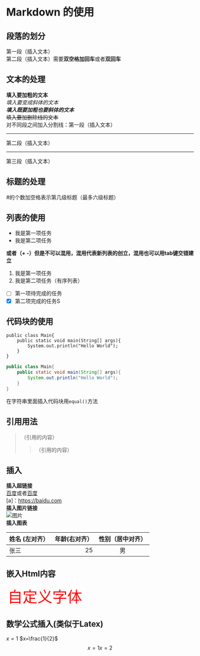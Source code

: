 # Markdown 的使用
## 段落的划分  
第一段（插入文本）  
第二段（插入文本）需要**双空格加回车**或者**双回车**
## 文本的处理
**填入要加粗的文本**  
*填入要变成斜体的文本*  
***填入既要加粗也要斜体的文本***  
~~填入要加删除线的文本~~  
对不同段之间加入分割线：第一段（插入文本）
***
第二段（插入文本）
___
第三段（插入文本）
## 标题的处理
#的个数加空格表示第几级标题（最多六级标题）
## 列表的使用
* 我是第一项任务
* 我是第二项任务

**或者（+ -）但是不可以混用，混用代表新列表的创立，混用也可以用tab键交错建立**
1. 我是第一项任务
2. 我是第二项任务（有序列表）  

* [ ] 第一项待完成的任务
* [x] 第二项完成的任务S

## 代码块的使用
    public class Main{
        public static void main(String[] args){
            System.out.println("Hello World");
        }
    }  
```java
public class Main{
    public static void main(String[] args){
        System.out.println("Hello World");
    }
} 
```  
在字符串里面插入代码块用`equal()`方法  
## 引用用法
>（引用的内容）
> >（引用的内容）  
  
## 插入
**插入超链接**  
[百度](https://baidu.com)或者[百度](a)  
[a]：https://baidu.com  
**插入图片链接**  
![图片](’图片链接‘)  
**插入图表**  

| 姓名 (左对齐） | 年龄(右对齐） |  性别（居中对齐）  |
|:---------|--------:|:----------:|
| 张三       |      25 |     男      |

## 嵌入Html内容
<img style="" height="" src=" ">
<span style="color: red; font-size: 40px"> 自定义字体 </span>

## 数学公式插入(类似于Latex)
$x=1$  $x=\frac{1}{2}$  
$$ 
x=1x=2 
$$